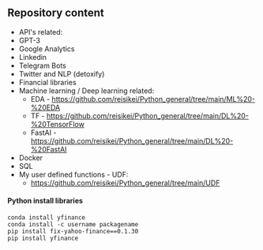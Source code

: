 ## Repository content

* API's related:
 * GPT-3
 * Google Analytics
 * Linkedin
 * Telegram Bots
 * Twitter and NLP (detoxify)
* Financial libraries
* Machine learning / Deep learning related:
  * EDA - <https://github.com/reisikei/Python_general/tree/main/ML%20-%20EDA>
  * TF - <https://github.com/reisikei/Python_general/tree/main/DL%20-%20TensorFlow>
  * FastAI - <https://github.com/reisikei/Python_general/tree/main/DL%20-%20FastAI> 
* Docker
* SQL
* My user defined functions - UDF: 
  * <https://github.com/reisikei/Python_general/tree/main/UDF>  


#### Python install libraries

```
conda install yfinance
conda install -c username packagename
pip install fix-yahoo-finance==0.1.30
pip install yfinance
```
